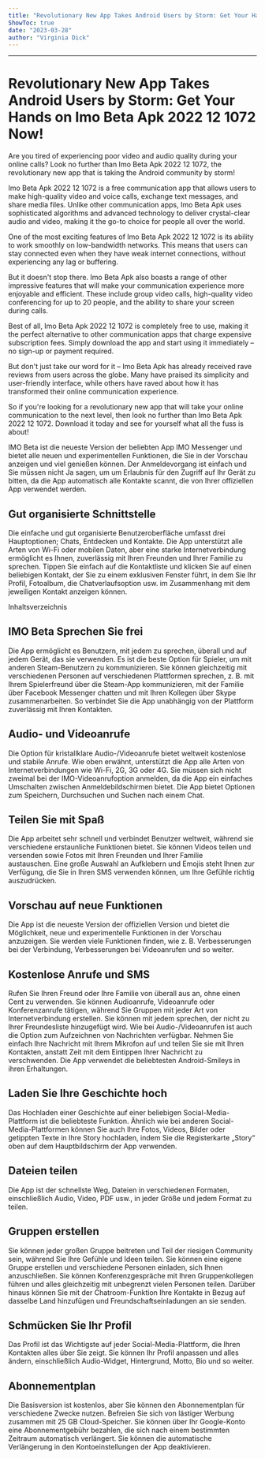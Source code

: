 ```yaml
---
title: "Revolutionary New App Takes Android Users by Storm: Get Your Hands on Imo Beta Apk 2022 12 1072 Now!"
ShowToc: true 
date: "2023-03-28"
author: "Virginia Dick"
---
```

*****
# Revolutionary New App Takes Android Users by Storm: Get Your Hands on Imo Beta Apk 2022 12 1072 Now!

Are you tired of experiencing poor video and audio quality during your online calls? Look no further than Imo Beta Apk 2022 12 1072, the revolutionary new app that is taking the Android community by storm!

Imo Beta Apk 2022 12 1072 is a free communication app that allows users to make high-quality video and voice calls, exchange text messages, and share media files. Unlike other communication apps, Imo Beta Apk uses sophisticated algorithms and advanced technology to deliver crystal-clear audio and video, making it the go-to choice for people all over the world.

One of the most exciting features of Imo Beta Apk 2022 12 1072 is its ability to work smoothly on low-bandwidth networks. This means that users can stay connected even when they have weak internet connections, without experiencing any lag or buffering.

But it doesn't stop there. Imo Beta Apk also boasts a range of other impressive features that will make your communication experience more enjoyable and efficient. These include group video calls, high-quality video conferencing for up to 20 people, and the ability to share your screen during calls.

Best of all, Imo Beta Apk 2022 12 1072 is completely free to use, making it the perfect alternative to other communication apps that charge expensive subscription fees. Simply download the app and start using it immediately – no sign-up or payment required.

But don't just take our word for it – Imo Beta Apk has already received rave reviews from users across the globe. Many have praised its simplicity and user-friendly interface, while others have raved about how it has transformed their online communication experience.

So if you're looking for a revolutionary new app that will take your online communication to the next level, then look no further than Imo Beta Apk 2022 12 1072. Download it today and see for yourself what all the fuss is about!


IMO Beta ist die neueste Version der beliebten App IMO Messenger und bietet alle neuen und experimentellen Funktionen, die Sie in der Vorschau anzeigen und viel genießen können. Der Anmeldevorgang ist einfach und Sie müssen nicht Ja sagen, um um Erlaubnis für den Zugriff auf Ihr Gerät zu bitten, da die App automatisch alle Kontakte scannt, die von Ihrer offiziellen App verwendet werden. 
 
## Gut organisierte Schnittstelle
 
Die einfache und gut organisierte Benutzeroberfläche umfasst drei Hauptoptionen; Chats, Entdecken und Kontakte. Die App unterstützt alle Arten von Wi-Fi oder mobilen Daten, aber eine starke Internetverbindung ermöglicht es Ihnen, zuverlässig mit Ihren Freunden und Ihrer Familie zu sprechen. Tippen Sie einfach auf die Kontaktliste und klicken Sie auf einen beliebigen Kontakt, der Sie zu einem exklusiven Fenster führt, in dem Sie Ihr Profil, Fotoalbum, die Chatverlaufsoption usw. im Zusammenhang mit dem jeweiligen Kontakt anzeigen können. 
 
Inhaltsverzeichnis
 
## IMO Beta Sprechen Sie frei
 
Die App ermöglicht es Benutzern, mit jedem zu sprechen, überall und auf jedem Gerät, das sie verwenden. Es ist die beste Option für Spieler, um mit anderen Steam-Benutzern zu kommunizieren. Sie können gleichzeitig mit verschiedenen Personen auf verschiedenen Plattformen sprechen, z. B. mit Ihrem Spielerfreund über die Steam-App kommunizieren, mit der Familie über Facebook Messenger chatten und mit Ihren Kollegen über Skype zusammenarbeiten. So verbindet Sie die App unabhängig von der Plattform zuverlässig mit Ihren Kontakten. 
 
## Audio- und Videoanrufe
 
Die Option für kristallklare Audio-/Videoanrufe bietet weltweit kostenlose und stabile Anrufe. Wie oben erwähnt, unterstützt die App alle Arten von Internetverbindungen wie Wi-Fi, 2G, 3G oder 4G. Sie müssen sich nicht zweimal bei der IMO-Videoanrufoption anmelden, da die App ein einfaches Umschalten zwischen Anmeldebildschirmen bietet. Die App bietet Optionen zum Speichern, Durchsuchen und Suchen nach einem Chat. 
 
## Teilen Sie mit Spaß
 
Die App arbeitet sehr schnell und verbindet Benutzer weltweit, während sie verschiedene erstaunliche Funktionen bietet. Sie können Videos teilen und versenden sowie Fotos mit Ihren Freunden und Ihrer Familie austauschen. Eine große Auswahl an Aufklebern und Emojis steht Ihnen zur Verfügung, die Sie in Ihren SMS verwenden können, um Ihre Gefühle richtig auszudrücken.  
 
## Vorschau auf neue Funktionen
 
Die App ist die neueste Version der offiziellen Version und bietet die Möglichkeit, neue und experimentelle Funktionen in der Vorschau anzuzeigen. Sie werden viele Funktionen finden, wie z. B. Verbesserungen bei der Verbindung, Verbesserungen bei Videoanrufen und so weiter. 
 
## Kostenlose Anrufe und SMS
 
Rufen Sie Ihren Freund oder Ihre Familie von überall aus an, ohne einen Cent zu verwenden. Sie können Audioanrufe, Videoanrufe oder Konferenzanrufe tätigen, während Sie Gruppen mit jeder Art von Internetverbindung erstellen. Sie können mit jedem sprechen, der nicht zu Ihrer Freundesliste hinzugefügt wird. Wie bei Audio-/Videoanrufen ist auch die Option zum Aufzeichnen von Nachrichten verfügbar. Nehmen Sie einfach Ihre Nachricht mit Ihrem Mikrofon auf und teilen Sie sie mit Ihren Kontakten, anstatt Zeit mit dem Eintippen Ihrer Nachricht zu verschwenden. Die App verwendet die beliebtesten Android-Smileys in ihren Erhaltungen. 
 
## Laden Sie Ihre Geschichte hoch
 
Das Hochladen einer Geschichte auf einer beliebigen Social-Media-Plattform ist die beliebteste Funktion. Ähnlich wie bei anderen Social-Media-Plattformen können Sie auch Ihre Fotos, Videos, Bilder oder getippten Texte in Ihre Story hochladen, indem Sie die Registerkarte „Story“ oben auf dem Hauptbildschirm der App verwenden. 
 
## Dateien teilen
 
Die App ist der schnellste Weg, Dateien in verschiedenen Formaten, einschließlich Audio, Video, PDF usw., in jeder Größe und jedem Format zu teilen. 
 
## Gruppen erstellen
 
Sie können jeder großen Gruppe beitreten und Teil der riesigen Community sein, während Sie Ihre Gefühle und Ideen teilen. Sie können eine eigene Gruppe erstellen und verschiedene Personen einladen, sich Ihnen anzuschließen. Sie können Konferenzgespräche mit Ihren Gruppenkollegen führen und alles gleichzeitig mit unbegrenzt vielen Personen teilen. Darüber hinaus können Sie mit der Chatroom-Funktion Ihre Kontakte in Bezug auf dasselbe Land hinzufügen und Freundschaftseinladungen an sie senden. 
 
## Schmücken Sie Ihr Profil
 
Das Profil ist das Wichtigste auf jeder Social-Media-Plattform, die Ihren Kontakten alles über Sie zeigt. Sie können Ihr Profil anpassen und alles ändern, einschließlich Audio-Widget, Hintergrund, Motto, Bio und so weiter. 
 
## Abonnementplan
 
Die Basisversion ist kostenlos, aber Sie können den Abonnementplan für verschiedene Zwecke nutzen. Befreien Sie sich von lästiger Werbung zusammen mit 25 GB Cloud-Speicher. Sie können über Ihr Google-Konto eine Abonnementgebühr bezahlen, die sich nach einem bestimmten Zeitraum automatisch verlängert. Sie können die automatische Verlängerung in den Kontoeinstellungen der App deaktivieren. 



